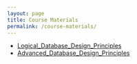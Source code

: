```yaml
---
layout: page
title: Course Materials
permalink: /course-materials/
---
```


* [Logical_Database_Design_Principles](/Database/Static_files/Logical_Database_Design_Principles.pdf)
* [Advanced_Database_Design_Principles](/Database/Static_files/Advanced_Database_Design_Principles.pdf)